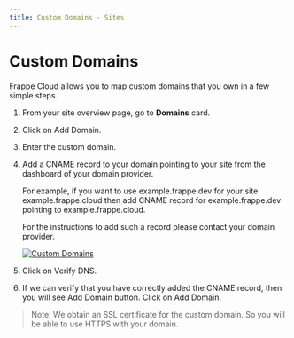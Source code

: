 ```yaml
---
title: Custom Domains - Sites
---
```


# Custom Domains

Frappe Cloud allows you to map custom domains that you own in a few simple steps.

1. From your site overview page, go to **Domains** card.
2. Click on Add Domain.
3. Enter the custom domain.
4. Add a CNAME record to your domain pointing to your site from the dashboard of
   your domain provider.

   For example, if you want to use example.frappe.dev for your site
   example.frappe.cloud then add CNAME record for example.frappe.dev pointing to
   example.frappe.cloud.

   For the instructions to add such a record please contact your domain provider.

   [![Custom Domains](/assets/press/images/docs/site-domain.png)](/assets/press/images/docs/site-domain.png)

5. Click on Verify DNS.
6. If we can verify that you have correctly added the CNAME record, then you
   will see Add Domain button. Click on Add Domain.

> Note: We obtain an SSL certificate for the custom domain. So you will be able
> to use HTTPS with your domain.
